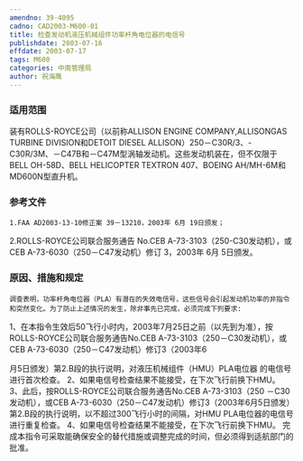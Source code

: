 ```yaml
---
amendno: 39-4095
cadno: CAD2003-M600-01
title: 检查发动机液压机械组件功率杆角电位器的电信号
publishdate: 2003-07-16
effdate: 2003-07-17
tags: M600
categories: 中南管理局
author: 祝海鹰
---
```


### 适用范围 
装有ROLLS-ROYCE公司（以前称ALLISON ENGINE COMPANY,ALLISONGAS TURBINE DIVISION和DETOIT DIESEL ALLISON）250－C30R/3、-C30R/3M、－C47B和－C47M型涡轴发动机。这些发动机装在，但不仅限于BELL OH-58D、BELL HELICOPTER TEXTRON 407、BOEING AH/MH-6M和MD600N型直升机。

<!--more-->
### 参考文件
    1.FAA AD2003-13-10修正案 39－13210，2003年 6月 19日颁发；
 2.ROLLS-ROYCE公司联合服务通告 No.CEB A-73-3103（250-C30发动机），或 CEB A-73-6030（250－C47发动机）修订 3，2003年 6月 5日颁发。

### 原因、措施和规定 
    调查表明，功率杆角电位器（PLA）有潜在的失效电信号，这些信号会引起发动机功率的非指令和突然变化。为了防止上述情况的发生，除非事先已完成，必须完成下列要求: 
1、在本指令生效后50飞行小时内，2003年7月25日之前（以先到为准），按ROLLS-ROYCE公司联合服务通告No.CEB A-73-3103（250－C30发动机），或CEB A-73-6030（250－C47发动机）修订3（2003年6
  
月5日颁发）第2.B段的执行说明，对液压机械组件（HMU）PLA电位器
的电信号进行首次检查。 2、如果电信号检查结果不能接受，在下次飞行前换下HMU。     3、此后，按ROLLS-ROYCE公司联合服务通告No.CEB A-73-3103（250
－C30发动机），或CEB A-73-6030（250－C47发动机）修订3（2003年6月5日颁发）第2.B段的执行说明，以不超过300飞行小时的间隔，对HMU PLA电位器的电信号进行重复检查。 
4、如果电信号检查结果不能接受，在下次飞行前换下HMU。     完成本指令可采取能确保安全的替代措施或调整完成的时间，但必须得到适航部门的批准。 
